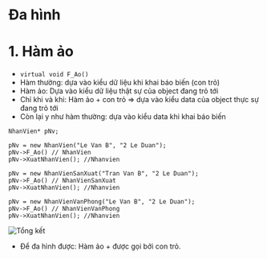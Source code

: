 # Đa hình
# 1. Hàm ảo
- `virtual void F_Ao()`
- Hàm thường: dựa vào kiểu dữ liệu khi khai báo biến (con trỏ)
- Hàm ảo: Dựa vào kiểu dữ liệu thật sự của object đang trỏ tới
- Chỉ khi và khi: Hàm ảo + con trỏ => dựa vào kiểu data của object thực sự đang trỏ tới
- Còn lại y như hàm thường: dựa vào kiểu data khi khai báo biến

```
NhanVien* pNv;

pNv = new NhanVien("Le Van B", "2 Le Duan");
pNv->F_Ao() // NhanVien
pNv->XuatNhanVien(); //Nhanvien

pNv = new NhanVienSanXuat("Tran Van B", "2 Le Duan");
pNv->F_Ao() // NhanVienSanXuat
pNv->XuatNhanVien(); //Nhanvien

pNv = new NhanVienVanPhong("Le Van B", "2 Le Duan");
pNv->F_Ao() // NhanVienVanPhong
pNv->XuatNhanVien(); //Nhanvien
```

![Tổng kết](/images/b9.PNG)

- Để đa hình được: Hàm ảo + được gọi bởi con trỏ.
